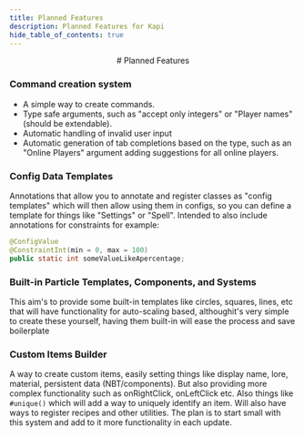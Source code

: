 ```yaml
---
title: Planned Features
description: Planned Features for Kapi
hide_table_of_contents: true
---
```


<div style={{ width: '60%', margin: '0 auto' }}>

<div align="center">
# Planned Features
</div>

### Command creation system

- A simple way to create commands.
- Type safe arguments, such as "accept only integers" or "Player names" (should be extendable).
- Automatic handling of invalid user input
- Automatic generation of tab completions based on the type, such as an "Online Players" argument
  adding suggestions for all online players.

### Config Data Templates

Annotations that allow you to annotate and register classes as "config templates" which will then allow using them in configs, so you can define a template for things like "Settings" or "Spell".
Intended to also include annotations for constraints for example:

```java
@ConfigValue
@ConstraintInt(min = 0, max = 100)
public static int someValueLikeApercentage;
```

### Built-in Particle Templates, Components, and Systems

This aim's to provide some built-in templates like circles, squares, lines, etc that will have functionality for auto-scaling based, althoughit's very simple to create these yourself, having them built-in will ease the process and save boilerplate

### Custom Items Builder

A way to create custom items, easily setting things like display name, lore, material, persistent data (NBT/components).
But also providing more complex functionality such as onRightClick, onLeftClick etc.
Also things like `#unique()` which will add a way to uniquely identify an item.
Will also have ways to register recipes and other utilities.
The plan is to start small with this system and add to it more functionality in each update.

</div>

